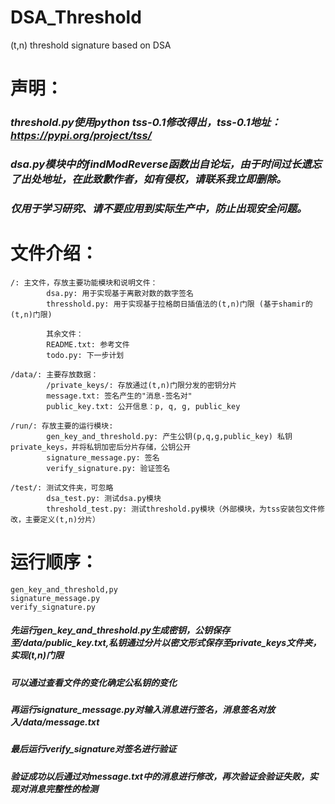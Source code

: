 # DSA_Threshold
(t,n) threshold signature based on DSA

# 声明：
### *threshold.py使用python tss-0.1修改得出，tss-0.1地址：https://pypi.org/project/tss/*
### *dsa.py模块中的findModReverse函数出自论坛，由于时间过长遗忘了出处地址，在此致歉作者，如有侵权，请联系我立即删除。*
### *仅用于学习研究、请不要应用到实际生产中，防止出现安全问题。*

# 文件介绍：
    /: 主文件，存放主要功能模块和说明文件：
            dsa.py: 用于实现基于离散对数的数字签名
            thresshold.py: 用于实现基于拉格朗日插值法的(t,n)门限 (基于shamir的(t,n)门限)

            其余文件：
            README.txt: 参考文件
            todo.py: 下一步计划

    /data/: 主要存放数据：
            /private_keys/: 存放通过(t,n)门限分发的密钥分片
            message.txt: 签名产生的"消息-签名对"
            public_key.txt: 公开信息：p, q, g, public_key

    /run/: 存放主要的运行模块:
            gen_key_and_threshold.py: 产生公钥(p,q,g,public_key) 私钥private_keys，并将私钥加密后分片存储，公钥公开
            signature_message.py: 签名
            verify_signature.py: 验证签名

    /test/: 测试文件夹，可忽略
            dsa_test.py: 测试dsa.py模块
            threshold_test.py: 测试threshold.py模块（外部模块，为tss安装包文件修改，主要定义(t,n)分片）


# 运行顺序：
    gen_key_and_threshold,py
    signature_message.py
    verify_signature.py

##### 先运行gen_key_and_threshold.py生成密钥，公钥保存至/data/public_key.txt,私钥通过分片以密文形式保存至private_keys文件夹，实现(t,n)门限

##### 可以通过查看文件的变化确定公私钥的变化

##### 再运行signature_message.py对输入消息进行签名，消息签名对放入/data/message.txt

##### 最后运行verify_signature对签名进行验证
##### 验证成功以后通过对message.txt中的消息进行修改，再次验证会验证失败，实现对消息完整性的检测
